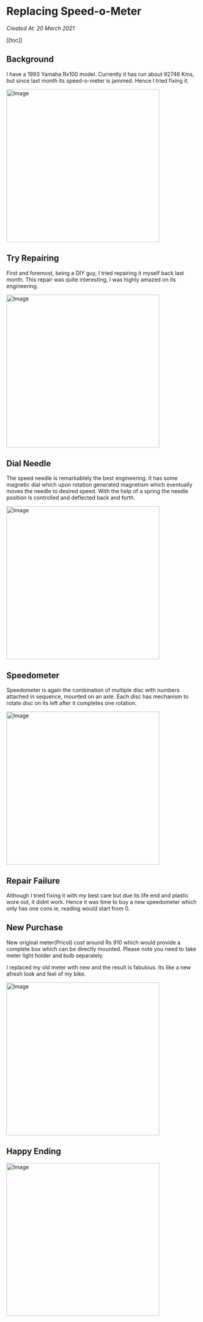 # Replacing Speed-o-Meter

_Created At: 20 March 2021_

[[toc]]

## Background

I have a 1993 Yamaha Rx100 model. Currently it has run about 92746 Kms, but since last month its speed-o-meter is jammed.
Hence I tried fixing it.

<img src="https://user-images.githubusercontent.com/13887407/111876364-5a820d80-89c4-11eb-9e2a-2608d190985a.jpg"  height = "400" alt="Image">

## Try Repairing

First and foremost, being a DIY guy, I tried repairing it myself back last month. This repair was quite interesting, I was highly amazed on its engineering.

<img src="https://user-images.githubusercontent.com/13887407/111876409-a2089980-89c4-11eb-943d-ff18e999ceb5.jpg"  height = "400" alt="Image">

## Dial Needle

The speed needle is remarkablely the best engineering. It has some magnetic dial which upon rotation generated magnetism which eventually moves the needle to desired speed. With the help of a spring the needle position is controlled and deflected back and forth.

<img src="https://user-images.githubusercontent.com/13887407/111876462-dbd9a000-89c4-11eb-95d8-320e5f4960c8.jpg"  height = "400" alt="Image">

## Speedometer

Speedometer is again the combination of multiple disc with numbers attached in sequence, mounted on an axle. Each disc has mechanism to rotate disc on its left after it completes one rotation.

<img src="https://user-images.githubusercontent.com/13887407/111876470-ec8a1600-89c4-11eb-800f-694d93d0e725.jpg"  height = "400" alt="Image">

## Repair Failure

Although I tried fixing it with my best care but due its life end and plastic wore out, it didnt work. Hence it was time to buy a new speedometer which only has one cons ie, reading would start from 0.

## New Purchase

New original meter(Pricol) cost around Rs 910 which would provide a complete box which can be directly mounted. Please note you need to take meter light holder and bulb separately.

I replaced my old meter with new and the result is fabulous. Its like a new afresh look and feel of my bike.

<img src="https://user-images.githubusercontent.com/13887407/111876510-13e0e300-89c5-11eb-9dc7-b1cdaca4fb47.jpg"  height = "400" alt="Image">

## Happy Ending

<img src="https://user-images.githubusercontent.com/13887407/111876532-2b1fd080-89c5-11eb-99e6-6b565351769c.jpg"  height = "400" alt="Image">
